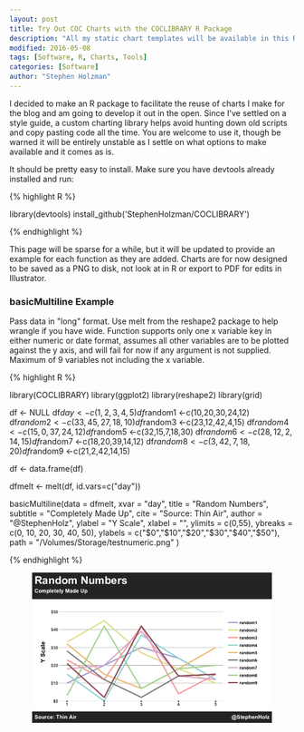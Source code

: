 ```yaml
---
layout: post
title: Try Out COC Charts with the COCLIBRARY R Package
description: "All my static chart templates will be available in this R package"
modified: 2016-05-08
tags: [Software, R, Charts, Tools]
categories: [Software]
author: "Stephen Holzman"
---
```


I decided to make an R package to facilitate the reuse of charts I make for the blog and am going to develop it out in the open. Since I've settled on a style guide, a custom charting library helps avoid hunting down old scripts and copy pasting code all the time. You are welcome to use it, though be warned it will be entirely unstable as I settle on what options to make available and it comes as is.

It should be pretty easy to install. Make sure you have devtools already installed and run:

{% highlight R %}

library(devtools)
install_github('StephenHolzman/COCLIBRARY')

{% endhighlight %}

This page will be sparse for a while, but it will be updated to provide an example for each function as they are added. Charts are for now designed to be saved as a PNG to disk, not look at in R or export to PDF for edits in Illustrator.

<h3>basicMultiline Example</h3>

Pass data in "long" format. Use melt from the reshape2 package to help wrangle if you have wide. Function supports only one x variable key in either numeric or date format, assumes all other variables are to be plotted against the y axis, and will fail for now if any argument is not supplied. Maximum of 9 variables not including the x variable.

{% highlight R %}

library(COCLIBRARY)
library(ggplot2)
library(reshape2)
library(grid)

df <- NULL
df$day <- c(1,2,3,4,5)
df$random1 <-c(10,20,30,24,12)
df$random2 <-c(33,45,27,18,10)
df$random3 <-c(23,12,42,4,15)
df$random4 <-c(15,0,37,24,12)
df$random5 <-c(32,15,7,18,30)
df$random6 <-c(28,12,2,14,15)
df$random7 <-c(18,20,39,14,12)
df$random8 <-c(3,42,7,18,20)
df$random9 <-c(21,2,42,14,15)

df <- data.frame(df)

dfmelt <- melt(df, id.vars=c("day"))

basicMultiline(data = dfmelt,
               xvar = "day",
               title = "Random Numbers",
               subtitle = "Completely Made Up",
               cite = "Source: Thin Air",
               author = "@StephenHolz",
               ylabel = "Y Scale",
               xlabel = "",
               ylimits = c(0,55),
               ybreaks = c(0, 10, 20, 30, 40, 50),
               ylabels = c("$0","$10","$20","$30","$40","$50"),
               path = "/Volumes/Storage/testnumeric.png"
)

{% endhighlight %}

<figure>
  <a href="/images/testnumeric.png"><img src="/images/testnumeric.png" alt=""></a>
</figure>
